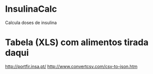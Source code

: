 # InsulinaCalc

Calcula doses de insulina

# Tabela (XLS) com alimentos tirada daqui

http://portfir.insa.pt/
http://www.convertcsv.com/csv-to-json.htm
